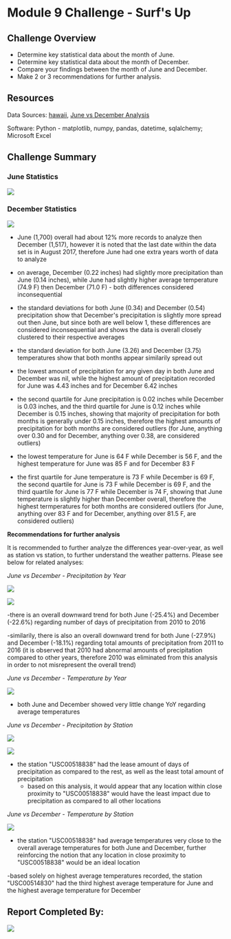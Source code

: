 # Module 9 Challenge - Surf's Up

## Challenge Overview

- Determine key statistical data about the month of June.
- Determine key statistical data about the month of December.
- Compare your findings between the month of June and December.
- Make 2 or 3 recommendations for further analysis.

## Resources
Data Sources: [hawaii](hawaii.sqlite), [June vs December Analysis](june_vs_december_analysis.xlsx)

Software: Python - matplotlib, numpy, pandas, datetime, sqlalchemy; Microsoft Excel

## Challenge Summary

### June Statistics
![](images/june_statistics.PNG)

### December Statistics
![](images/december_statistics.PNG)

- June (1,700) overall had about 12% more records to analyze then December (1,517), however it is noted that the last date within the data set is in August 2017, therefore June had one extra years worth of data to analyze

- on average, December (0.22 inches) had slightly more precipitation than June (0.14 inches), while June had slightly higher average temperature (74.9 F) then December (71.0 F) - both differences considered inconsequential

- the standard deviations for both June (0.34) and December (0.54) precipitation show that December's precipitation is slightly more spread out then June, but since both are well below 1, these differences are considered inconsequential and shows the data is overall closely clustered to their respective averages

- the standard deviation for both June (3.26) and December (3.75) temperatures show that both months appear similarily spread out

- the lowest amount of precipitation for any given day in both June and December was nil, while the highest amount of precipitation recorded for June was 4.43 inches and for December 6.42 inches

- the second quartile for June precipitation is 0.02 inches while December is 0.03 inches, and the third quartile for June is 0.12 inches while December is 0.15 inches, showing that majority of precipitation for both months is generally under 0.15 inches, therefore the highest amounts of precipitation for both months are considered outliers (for June, anything over 0.30 and for December, anything over 0.38, are considered outliers)

- the lowest temperature for June is 64 F while December is 56 F, and the highest temperature for June was 85 F and for December 83 F

- the first quartile for June temperature is 73 F while December is 69 F, the second quartile for June is 73 F while December is 69 F, and the third quartile for June is 77 F while December is 74 F, showing that June temperature is slightly higher than December overall, therefore the highest termperatures for both months are considered outliers (for June, anything over 83 F and for December, anything over 81.5 F, are considered outliers)

**Recommendations for further analysis**

It is recommended to further analyze the differences year-over-year, as well as station vs station, to further understand the weather patterns. Please see below for related analyses:

*June vs December - Precipitation by Year*

![](images/june_vs_december_precipitation_year_01.PNG)

![](images/june_vs_december_precipitation_year_02.PNG)

-there is an overall downward trend for both June (-25.4%) and December (-22.6%) regarding number of days of precipitation from 2010 to 2016

-similarily, there is also an overall downward trend for both June (-27.9%) and December (-18.1%) regarding total amounts of precipitation from 2011 to 2016 (it is observed that 2010 had abnormal amounts of precipitation compared to other years, therefore 2010 was eliminated from this analysis in order to not misrepresent the overall trend)

*June vs December - Temperature by Year*

![](images/june_vs_december_temperature_year.PNG)

- both June and December showed very little change YoY regarding average temperatures

*June vs December - Precipitation by Station*

![](images/june_vs_december_precipitation_station_01.PNG)

![](images/june_vs_december_precipitation_station_02.PNG)

- the station "USC00518838" had the lease amount of days of precipitation as compared to the rest, as well as the least total amount of precipitation
    - based on this analysis, it would appear that any location within close proximity to "USC00518838" would have the least impact due to precipitation as compared to all other locations

*June vs December - Temperature by Station*

![](images/june_vs_december_temperature_station.PNG)

- the station "USC00518838" had average temperatures very close to the overall average temperatures for both June and December, further reinforcing the notion that any location in close proximity to "USC00518838" would be an ideal location 

-based solely on highest average temperatures recorded, the station "USC00514830" had the third highest average temperature for June and the highest average temperature for December

## Report Completed By:
![](images/baby_sal.jpg)

